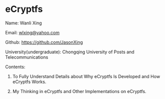 # eCryptfs
Name:
Wanli Xing

Email:
wlxing@yahoo.com

Github:
https://github.com/JasonXing

University(undergraduate): 
Chongqing University of Posts and Telecommunications

Contents: 

1. To Fully Understand Details about Why eCryptfs Is Developed and How eCryptfs Works.

2. My Thinking in eCryptfs and Other Implementations on eCryptfs.
